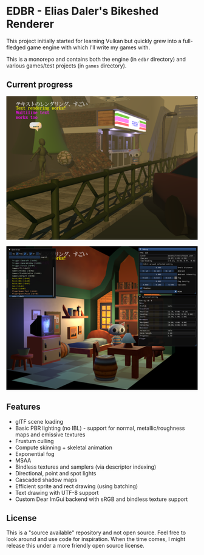 # EDBR - Elias Daler's Bikeshed Renderer

This project initially started for learning Vulkan but quickly grew into a full-fledged game engine with which I'll write my games with.

This is a monorepo and contains both the engine (in `edbr` directory) and various games/test projects (in `games` directory).

## Current progress

![latest](screenshots/08.png)

![another](screenshots/09.png)

## Features

* glTF scene loading
* Basic PBR lighting (no IBL) - support for normal, metallic/roughness maps and emissive textures
* Frustum culling
* Compute skinning + skeletal animation
* Exponential fog
* MSAA
* Bindless textures and samplers (via descriptor indexing)
* Directional, point and spot lights
* Cascaded shadow maps
* Efficient sprite and rect drawing (using batching)
* Text drawing with UTF-8 support
* Custom Dear ImGui backend with sRGB and bindless texture support

## License

This is a "source available" repository and not open source. Feel free to look around and use code for inspiration. When the time comes, I might release this under a more friendly open source license.
